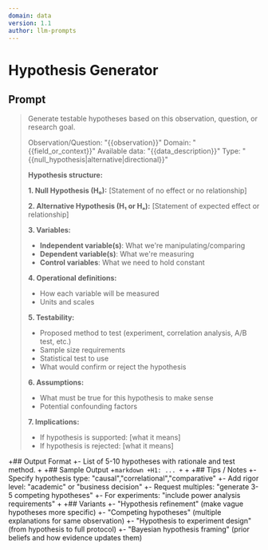 ```yaml
---
domain: data
version: 1.1
author: llm-prompts
---
```


# Hypothesis Generator

## Prompt
> Generate testable hypotheses based on this observation, question, or research goal.
>
> Observation/Question: "{{observation}}"
> Domain: "{{field_or_context}}"
> Available data: "{{data_description}}"
> Type: "{{null_hypothesis|alternative|directional}}"
>
> **Hypothesis structure:**
>
> **1. Null Hypothesis (H₀):**
> [Statement of no effect or no relationship]
>
> **2. Alternative Hypothesis (H₁ or Hₐ):**
> [Statement of expected effect or relationship]
>
> **3. Variables:**
> - **Independent variable(s)**: What we're manipulating/comparing
> - **Dependent variable(s)**: What we're measuring
> - **Control variables**: What we need to hold constant
>
> **4. Operational definitions:**
> - How each variable will be measured
> - Units and scales
>
> **5. Testability:**
> - Proposed method to test (experiment, correlation analysis, A/B test, etc.)
> - Sample size requirements
> - Statistical test to use
> - What would confirm or reject the hypothesis
>
> **6. Assumptions:**
> - What must be true for this hypothesis to make sense
> - Potential confounding factors
>
> **7. Implications:**
> - If hypothesis is supported: [what it means]
> - If hypothesis is rejected: [what it means]
>
+## Output Format
+- List of 5-10 hypotheses with rationale and test method.
+
+## Sample Output
+```markdown
+H1: ...
+```
+
+## Tips / Notes
+- Specify hypothesis type: "causal","correlational","comparative"
+- Add rigor level: "academic" or "business decision" 
+- Request multiples: "generate 3-5 competing hypotheses"
+- For experiments: "include power analysis requirements"
+
+## Variants
+- "Hypothesis refinement" (make vague hypotheses more specific)
+- "Competing hypotheses" (multiple explanations for same observation)
+- "Hypothesis to experiment design" (from hypothesis to full protocol)
+- "Bayesian hypothesis framing" (prior beliefs and how evidence updates them)

